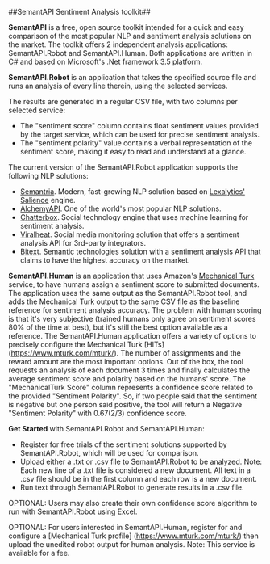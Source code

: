 ##SemantAPI Sentiment Analysis toolkit##

**SemantAPI** is a free, open source toolkit intended for a quick and easy comparison of the most popular NLP and sentiment analysis solutions on the market. The toolkit offers 2 independent analysis applications: SemantAPI.Robot and SemantAPI.Human. Both applications are written in C# and based on Microsoft's .Net framework 3.5 platform.

**SemantAPI.Robot** is an application that takes the specified source file and runs an analysis of every line therein, using the selected services. 

The results are generated in a regular CSV file, with two columns per selected service:
- The "sentiment score" column contains float sentiment values provided by the target service, which can be used for precise sentiment analysis. 
- The "sentiment polarity" value contains a verbal representation of the sentiment score, making it easy to read and understand at a glance.

The current version of the SemantAPI.Robot application supports the following NLP solutions:
- [Semantria](https://semantria.com). Modern, fast-growing NLP solution based on [Lexalytics' Salience](http://www.lexalytics.com/technical-info/salience-engine-for-text-analysis) engine.
- [AlchemyAPI](http://www.alchemyapi.com). One of the world's most popular NLP solutions.
- [Chatterbox](http://chatterbox.co). Social technology engine that uses machine learning for sentiment analysis.
- [Viralheat](https://www.viralheat.com). Social media monitoring solution that offers a sentiment analysis API for 3rd-party integrators.
- [Bitext](http://www.bitext.com). Semantic technologies solution with a sentiment analysis API that claims to have the highest accuracy on the market.

**SemantAPI.Human** is an application that uses Amazon's [Mechanical Turk](https://www.mturk.com/mturk/welcome) service, to have humans assign a sentiment score to submitted documents. The application uses the same output as the SemantAPI.Robot tool, and adds the Mechanical Turk output to the same CSV file as the baseline reference for sentiment analysis accuracy. The problem with human scoring is that it's very subjective (trained humans only agree on sentiment scores 80% of the time at best), but it's still the best option available as a reference. 
The SemantAPI.Human application offers a variety of options to precisely configure the Mechanical Turk [HITs] (https://www.mturk.com/mturk/). The number of assignments and the reward amount are the most important options. Out of the box, the tool requests an analysis of each document 3 times and finally calculates the average sentiment score and polarity based on the humans' score. The "MechanicalTurk Score" column represents a confidence score related to the provided "Sentiment Polarity". So, if two people said that the sentiment is negative but one person said positive, the tool will return a Negative "Sentiment Polarity" with 0.67(2/3) confidence score.

**Get Started** with SemantAPI.Robot and SemantAPI.Human:
- Register for free trials of the sentiment solutions supported by SemantAPI.Robot, which will be used for comparison.
- Upload either a .txt or .csv file to SemantAPI.Robot to be analyzed. 
Note: Each new line of a .txt file is considered a new document. All text in a .csv file should be in the first column and each row is a new document.
- Run text through SemantAPI.Robot to generate results in a .csv file.

OPTIONAL: Users may also create their own confidence score algorithm to run with SemantAPI.Robot using Excel.

OPTIONAL: For users interested in SemantAPI.Human, register for and configure a [Mechanical Turk profile] (https://www.mturk.com/mturk/) then upload the unedited robot output for human analysis.
Note: This service is available for a fee.
